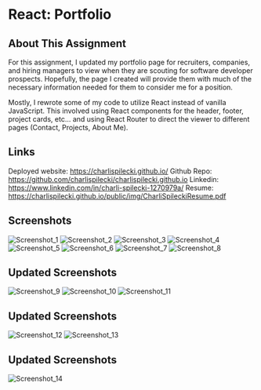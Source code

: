 # React: Portfolio

## About This Assignment

For this assignment, I updated my portfolio page for recruiters, companies, and
hiring managers to view when they are scouting for software developer prospects. Hopefully, the page I created will provide them with much of the necessary information needed for them to consider me for a position. 

Mostly, I rewrote some of my code to utilize React instead of vanilla JavaScript. This involved using React components for the header, footer, project cards, etc... and using React Router to direct the viewer to different pages (Contact, Projects, About Me). 

## Links

Deployed website: https://charlispilecki.github.io/
Github Repo: https://github.com/charlispilecki/charlispilecki.github.io 
Linkedin: https://www.linkedin.com/in/charli-spilecki-1270979a/
Resume: https://charlispilecki.github.io/public/img/CharliSpileckiResume.pdf


## Screenshots

![Screenshot_1](public/img/Screenshotdsk1.png)
![Screenshot_2](public/img/Screenshotdsk2.png)
![Screenshot_3](public/img/Screenshotdsk3.png)
![Screenshot_4](public/img/Screenshotmob1.png)
![Screenshot_5](public/img/Screenshotmob2.png)
![Screenshot_6](public/img/Screenshotmob3.png)
![Screenshot_7](public/img/Screenshotmob4.png)
![Screenshot_8](public/img/Screenshotmob5.png)

## Updated Screenshots

![Screenshot_9](public/img/Screenshot9.png)
![Screenshot_10](public/img/Screenshot10.png)
![Screenshot_11](public/img/Screenshot11.png)

## Updated Screenshots 
![Screenshot_12](public/img/MonnaieProjectTwo.png)
![Screenshot_13](public/img/NoteTaker.png)

## Updated Screenshots
![Screenshot_14](public/img/EmployeeDirectoryScreenshot.png)






